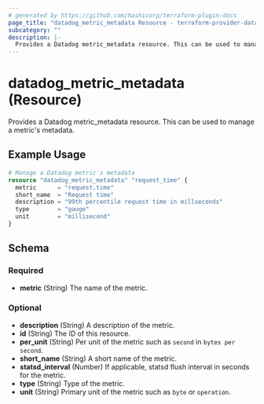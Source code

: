 ```yaml
---
# generated by https://github.com/hashicorp/terraform-plugin-docs
page_title: "datadog_metric_metadata Resource - terraform-provider-datadog"
subcategory: ""
description: |-
  Provides a Datadog metric_metadata resource. This can be used to manage a metric's metadata.
---
```


# datadog_metric_metadata (Resource)

Provides a Datadog metric_metadata resource. This can be used to manage a metric's metadata.

## Example Usage

```terraform
# Manage a Datadog metric's metadata
resource "datadog_metric_metadata" "request_time" {
  metric      = "request.time"
  short_name  = "Request time"
  description = "99th percentile request time in millseconds"
  type        = "gauge"
  unit        = "millisecond"
}
```

<!-- schema generated by tfplugindocs -->
## Schema

### Required

- **metric** (String) The name of the metric.

### Optional

- **description** (String) A description of the metric.
- **id** (String) The ID of this resource.
- **per_unit** (String) Per unit of the metric such as `second` in `bytes per second`.
- **short_name** (String) A short name of the metric.
- **statsd_interval** (Number) If applicable, statsd flush interval in seconds for the metric.
- **type** (String) Type of the metric.
- **unit** (String) Primary unit of the metric such as `byte` or `operation`.


